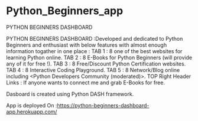 # Python_Beginners_app
PYTHON BEGINNERS DASHBOARD

PYTHON BEGINNERS DASHBOARD :Developed and dedicated to Python Beginners and enthusiast with below features with almost enough information togather in one place :
TAB 1 : 8 one of the best websites for learning Python online.
TAB 2 : 8 E-Books for Python Beginners (will provide any of it for free !).
TAB 3 : 8 Free/Discount Python Certification websites.
TAB 4 : 8 Interactive Coding Playground.
TAB 5 : 8 Network/Blog online including <Python Developers Community (moderated)>.
TOP Right Header Links : If anyone wants to connect me and grab E-Books for free.


Dasboard is created using Python DASH framework.

App is deployed On :https://python-beginners-dashboard-app.herokuapp.com/
